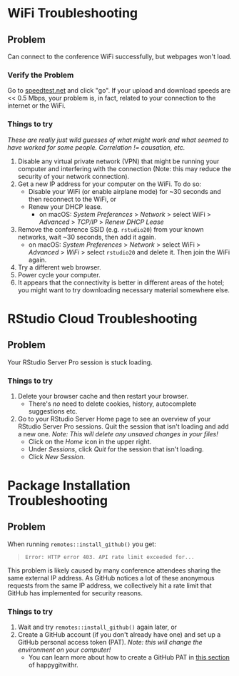 # WiFi Troubleshooting

## Problem

Can connect to the conference WiFi successfully, but webpages won't load. 


### Verify the Problem

Go to [speedtest.net](https://www.speedtest.net) and click "go".
If your upload and download speeds are << 0.5 Mbps, your problem is, in fact, related to your connection to the internet or the WiFi.


### Things to try

*These are really just wild guesses of what might work and what seemed to have worked for some people. Correlation != causation, etc.*

1. Disable any virtual private network (VPN) that might be running your computer and interfering with the connection (Note: this may reduce the security of your network connection).
2. Get a new IP address for your computer on the WiFi. To do so:
    - Disable your WiFi (or enable airplane mode) for ~30 seconds and then reconnect to the WiFi, or
    - Renew your DHCP lease.
        - on macOS: *System Preferences* > *Network* > select WiFi > *Advanced* > *TCP/IP* > *Renew DHCP Lease*
3. Remove the conference SSID (e.g. `rstudio20`) from your known networks, wait ~30 seconds, then add it again.
    - on macOS: *System Preferences* > *Network* > select WiFi > *Advanced* > *WiFi* > select `rstudio20` and delete it. Then join the WiFi again.
4. Try a different web browser.
5. Power cycle your computer.
6. It appears that the connectivity is better in different areas of the hotel; you might want to try downloading necessary material somewhere else.


# RStudio Cloud Troubleshooting

## Problem

Your RStudio Server Pro session is stuck loading.

### Things to try

1. Delete your browser cache and then restart your browser.
    - There's *no* need to delete cookies, history, autocomplete suggestions etc.
2. Go to your RStudio Server Home page to see an overview of your RStudio Server Pro sessions. Quit the session that isn't loading and add a new one. *Note: This will delete any unsaved changes in your files!*
    - Click on the *Home* icon in the upper right.
    - Under *Sessions*, click *Quit* for the session that isn't loading.
    - Click *New Session*.


# Package Installation Troubleshooting

## Problem

When running `remotes::install_github()` you get:

> `Error: HTTP error 403. API rate limit exceeded for...`

This problem is likely caused by many conference attendees sharing the same external IP address. As GitHub notices a lot of these anonymous requests from the same IP address, we collectively hit a rate limit that GitHub has implemented for security reasons.


### Things to try

1. Wait and try `remotes::install_github()` again later, or
2. Create a GitHub account (if you don't already have one) and set up a GitHub personal access token (PAT). *Note: this will change the environment on your computer!*
    - You can learn more about how to create a GitHub PAT in [this section](https://happygitwithr.com/github-pat.html) of happygitwithr.

